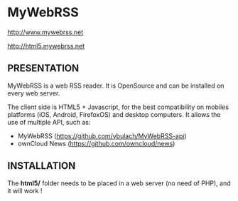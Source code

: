 MyWebRSS
========
http://www.mywebrss.net

http://html5.mywebrss.net

PRESENTATION
------------
MyWebRSS is a web RSS reader. It is OpenSource and can be installed on every web server.

The client side is HTML5 + Javascript, for the best compatibility on mobiles platforms (iOS, Android, FirefoxOS) and desktop computers. It allows the use of multiple API, such as:

- MyWebRSS (https://github.com/ybulach/MyWebRSS-api)
- ownCloud News (https://github.com/owncloud/news)

INSTALLATION
------------
The **html5/** folder needs to be placed in a web server (no need of PHP), and it will work !
